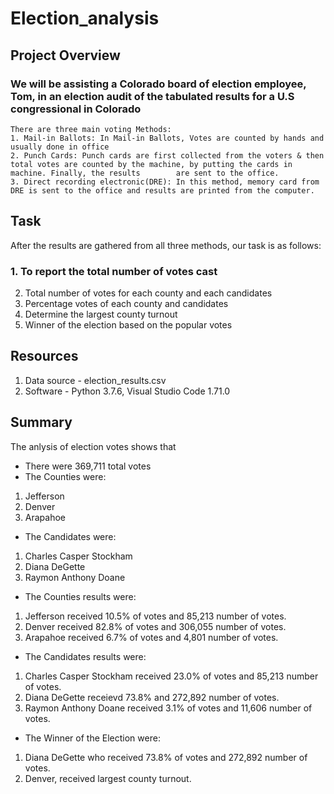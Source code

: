 # Election_analysis
## Project Overview
  ### We will be assisting a Colorado board of election employee, Tom, in an election audit of the tabulated results for a U.S congressional in Colorado
    There are three main voting Methods:
    1. Mail-in Ballots: In Mail-in Ballots, Votes are counted by hands and usually done in office
    2. Punch Cards: Punch cards are first collected from the voters & then total votes are counted by the machine, by putting the cards in machine. Finally, the results        are sent to the office.
    3. Direct recording electronic(DRE): In this method, memory card from DRE is sent to the office and results are printed from the computer.
    
 ## Task
  After the results are gathered from all three methods, our task is as follows:
  ### 1. To report the total number of votes cast
  2. Total number of votes for each county and each candidates
  3. Percentage votes of each county and candidates
  4. Determine the largest county turnout
  5. Winner of the election based on the popular votes
  
 ## Resources
 1. Data source - election_results.csv
 2. Software - Python 3.7.6, Visual Studio Code 1.71.0
 
 ## Summary
 The anlysis of election votes shows that
 - There were 369,711 total votes
 - The Counties were:
  1. Jefferson
  2. Denver
  3. Arapahoe
 - The Candidates were:
  1. Charles Casper Stockham
  2. Diana DeGette
  3. Raymon Anthony Doane
 - The Counties results were:
  1. Jefferson received 10.5% of votes and 85,213 number of votes.
  2. Denver received 82.8% of votes and 306,055 number of votes.
  3. Arapahoe received 6.7% of votes and 4,801 number of votes.
 - The Candidates results were:
  1. Charles Casper Stockham received 23.0% of votes and 85,213 number of votes.
  2. Diana DeGette receievd 73.8% and 272,892 number of votes.
  3. Raymon Anthony Doane received 3.1% of votes and 11,606 number of votes.
 - The Winner of the Election were:
 
  1. Diana DeGette who received 73.8% of votes and 272,892 number of votes.
  2. Denver, received largest county turnout.
